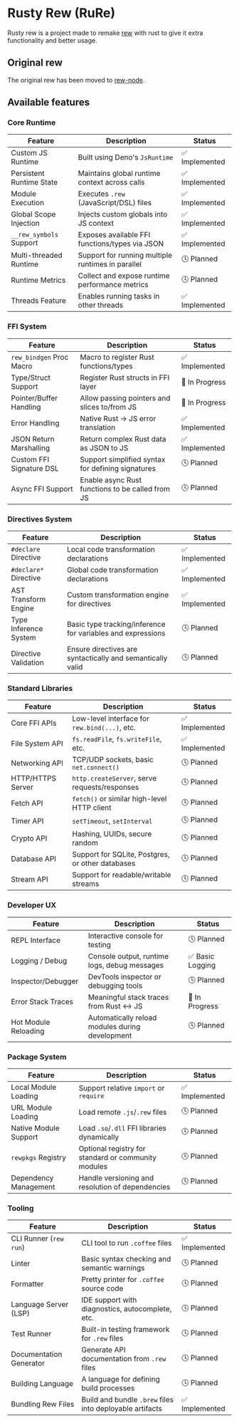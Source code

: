 # Rusty Rew (RuRe)
Rusty rew is a project made to remake [rew](https://kevinj045.github.io/rew-docs/) with rust to give it extra functionality and better usage.

## Original rew
The original rew has been moved to [rew-node](https://github.com/kevinj045/rew-node/).

## Available features
### Core Runtime

| Feature                     | Description                                                | Status         |
|-----------------------------|------------------------------------------------------------|----------------|
| Custom JS Runtime           | Built using Deno's `JsRuntime`                             | ✅ Implemented |
| Persistent Runtime State    | Maintains global runtime context across calls              | ✅ Implemented |
| Module Execution            | Executes `.rew` (JavaScript/DSL) files                     | ✅ Implemented |
| Global Scope Injection      | Injects custom globals into JS context                     | ✅ Implemented |
| `__rew_symbols` Support     | Exposes available FFI functions/types via JSON             | ✅ Implemented |
| Multi-threaded Runtime      | Support for running multiple runtimes in parallel          | 🕓 Planned     |
| Runtime Metrics             | Collect and expose runtime performance metrics             | 🕓 Planned     |
| Threads Feature             | Enables running tasks in other threads                    | ✅ Implemented     |

### FFI System

| Feature                     | Description                                                | Status         |
|-----------------------------|------------------------------------------------------------|----------------|
| `rew_bindgen` Proc Macro    | Macro to register Rust functions/types                     | ✅ Implemented |
| Type/Struct Support         | Register Rust structs in FFI layer                         | 🔄 In Progress |
| Pointer/Buffer Handling     | Allow passing pointers and slices to/from JS              | 🔄 In Progress |
| Error Handling              | Native Rust → JS error translation                         | ✅ Implemented |
| JSON Return Marshalling     | Return complex Rust data as JSON to JS                     | ✅ Implemented |
| Custom FFI Signature DSL    | Support simplified syntax for defining signatures          | 🕓 Planned     |
| Async FFI Support           | Enable async Rust functions to be called from JS           | 🕓 Planned     |

### Directives System

| Feature                     | Description                                                | Status         |
|-----------------------------|------------------------------------------------------------|----------------|
| `#declare` Directive        | Local code transformation declarations                     | ✅ Implemented |
| `#declare*` Directive       | Global code transformation declarations                    | ✅ Implemented |
| AST Transform Engine        | Custom transformation engine for directives                | ✅ Implemented |
| Type Inference System       | Basic type tracking/inference for variables and expressions| 🕓 Planned     |
| Directive Validation        | Ensure directives are syntactically and semantically valid | 🕓 Planned     |

### Standard Libraries

| Feature                     | Description                                                | Status         |
|-----------------------------|------------------------------------------------------------|----------------|
| Core FFI APIs               | Low-level interface for `rew.bind(...)`, etc.              | ✅ Implemented |
| File System API             | `fs.readFile`, `fs.writeFile`, etc.                        | ✅ Implemented |
| Networking API              | TCP/UDP sockets, basic `net.connect()`                     | 🕓 Planned     |
| HTTP/HTTPS Server           | `http.createServer`, serve requests/responses              | 🕓 Planned     |
| Fetch API                   | `fetch()` or similar high-level HTTP client                | 🕓 Planned     |
| Timer API                   | `setTimeout`, `setInterval`                                | 🕓 Planned     |
| Crypto API                  | Hashing, UUIDs, secure random                              | 🕓 Planned     |
| Database API                | Support for SQLite, Postgres, or other databases           | 🕓 Planned     |
| Stream API                  | Support for readable/writable streams                      | 🕓 Planned     |

### Developer UX

| Feature                     | Description                                                | Status         |
|-----------------------------|------------------------------------------------------------|----------------|
| REPL Interface              | Interactive console for testing                            | 🕓 Planned     |
| Logging / Debug             | Console output, runtime logs, debug messages               | ✅ Basic Logging |
| Inspector/Debugger          | DevTools inspector or debugging tools                      | 🕓 Planned     |
| Error Stack Traces          | Meaningful stack traces from Rust ↔ JS                     | 🔄 In Progress |
| Hot Module Reloading        | Automatically reload modules during development            | 🕓 Planned     |

### Package System

| Feature                     | Description                                                | Status         |
|-----------------------------|------------------------------------------------------------|----------------|
| Local Module Loading        | Support relative `import` or `require`                    | ✅ Implemented |
| URL Module Loading          | Load remote `.js`/`.rew` files                             | 🕓 Planned     |
| Native Module Support       | Load `.so`/`.dll` FFI libraries dynamically                | 🕓 Planned     |
| `rewpkgs` Registry          | Optional registry for standard or community modules        | 🕓 Planned     |
| Dependency Management       | Handle versioning and resolution of dependencies           | 🕓 Planned     |

### Tooling

| Feature                     | Description                                                | Status         |
|-----------------------------|------------------------------------------------------------|----------------|
| CLI Runner (`rew run`)      | CLI tool to run `.coffee` files                               | ✅ Implemented |
| Linter                      | Basic syntax checking and semantic warnings                | 🕓 Planned     |
| Formatter                   | Pretty printer for `.coffee` source code                      | 🕓 Planned     |
| Language Server (LSP)       | IDE support with diagnostics, autocomplete, etc.           | 🕓 Planned     |
| Test Runner                 | Built-in testing framework for `.rew` files                | 🕓 Planned     |
| Documentation Generator     | Generate API documentation from `.rew` files               | 🕓 Planned     |
| Building Language           | A language for defining build processes                   | 🕓 Planned     |
| Bundling Rew Files          | Build and bundle `.brew` files into deployable artifacts    | ✅ Implemented |
